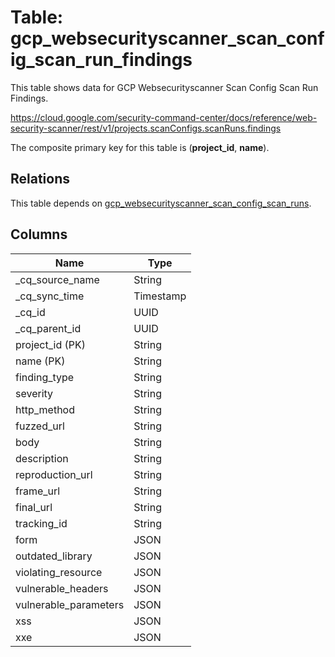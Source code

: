 # Table: gcp_websecurityscanner_scan_config_scan_run_findings

This table shows data for GCP Websecurityscanner Scan Config Scan Run Findings.

https://cloud.google.com/security-command-center/docs/reference/web-security-scanner/rest/v1/projects.scanConfigs.scanRuns.findings

The composite primary key for this table is (**project_id**, **name**).

## Relations

This table depends on [gcp_websecurityscanner_scan_config_scan_runs](gcp_websecurityscanner_scan_config_scan_runs).

## Columns

| Name          | Type          |
| ------------- | ------------- |
|_cq_source_name|String|
|_cq_sync_time|Timestamp|
|_cq_id|UUID|
|_cq_parent_id|UUID|
|project_id (PK)|String|
|name (PK)|String|
|finding_type|String|
|severity|String|
|http_method|String|
|fuzzed_url|String|
|body|String|
|description|String|
|reproduction_url|String|
|frame_url|String|
|final_url|String|
|tracking_id|String|
|form|JSON|
|outdated_library|JSON|
|violating_resource|JSON|
|vulnerable_headers|JSON|
|vulnerable_parameters|JSON|
|xss|JSON|
|xxe|JSON|